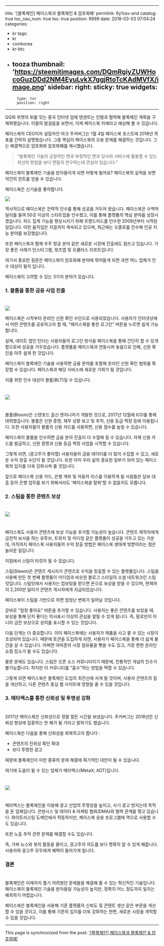 
---
title: '[블록체인]  페이스북과 블록체인 & 암호화폐'
permlink: 6y1ssv-and
catalog: true
toc_nav_num: true
toc: true
position: 9999
date: 2018-03-03 07:04:24
categories:
- kr
tags:
- kr
- coinkorea
- kr-btc
- tooza
thumbnail: 'https://steemitimages.com/DQmRgiyZUWHocoGuzDDd2NM4EyuLvkX7ggjRtoTcKAdMVfX/image.png'
sidebar:
    right:
        sticky: true
widgets:
    -
        type: toc
        position: right
---


QQ와 위챗의 뒤를 잇는 중국 인터넷 업체 텐센트는 인텔과 협력해 블록체인 계획을 구체화했습니다.  이들의 발걸음을 보면서, 이제 페이스북 차례라고 예상해 볼 수 있습니다. 

페이스북의 CEO이자 설립자인 마크 주커버그는 1월 4일 페이스북 포스트에 2018년 목표를 간략히 설명했습니다.  그중 핵심이 페이스북의 오용 문제를 해결하는 것입니다.  그는 해결책으로 암호화와 암호화폐를 제시했습니다.

>"블록체인 기술의 긍정적인 면과 부정적인 면과 당사의 서비스에 활용할 수 있는 최선의 방법을 보다 면밀히 연구하는데 관심이 있습니다."

페이스북이 블록체인 기술을 받아들이게 되면 어떻게 될까요?  페이스북의 실적을 보면 약간의 힌트를 얻을 수 있습니다.

페이스북은 신기술을 좋아합니다.

![](https://steemitimages.com/DQmRgiyZUWHocoGuzDDd2NM4EyuLvkX7ggjRtoTcKAdMVfX/image.png)

역사적으로 페이스북은 전략적 인수를 통해 성공을 거두어 왔습니다.  페이스북은 수백억 달러를 들여 50곳 이상의 스타트업을 인수했고, 이를 통해 플랫폼의 핵심 분야를 성장시켰습니다. 피드 집계 기능을 향상시키기 위해 프렌드피드를 인수한 2009년부터 시작된 일입니다.  이런 움직임은 지끔까지 계속되고 있으며, 최근에는 오즐로를 인수해 인공 지능 분야를 보강했습니다.

또한 페이스북과 함께 우주 항공 분야 같은 새로운 시장에 진출에도 힘쓰고 있습니다.  가장 좋은 사례가 인스타그램, 왓츠앱 및 오큘러스 리프트입니다.

여기서 중요한 질문은 페이스북이 암호화폐 분야에 뛰어들게 되면 과연 어느 업체가 인수 대상이 될지 입니다. 

페이스북이 고려할 수 있는 3가지 분야가 있습니다.

### 1. 블룸을 통한 금융 사업 진출
#
![](https://steemitimages.com/DQmYcNmjhWbotXArz4aTm2Z6uVsuMMAUisbK5Kcyv6rb612/image.png)

페이스북은 시작부터 온라인 신원 확인 수단으로 사용되었습니다.   사용자가 인터넷상에서 어떤 콘텐츠를 공유하고자 할 때, "페이스북을 통한 로그인" 버튼을 누르면 쉽게 가능합니다. 

실제, 데이트 앱인 틴더는 사용자들의 로그인 방식을 페이스북을 통해 간단히 할 수 있게 함으로써 성공을 거두었습니다.  플랫폼을 페이스북과 연동시켜 놓음으로 인해, 신원 확인을 아주 쉽게 한 것입니다. 

페이스북이 블록체인 기술을 사용하면 금융 분야를 포함해 온라인 신원 확인 범위를 확장할 수 있습니다.  페이스북과 해당 서비스에 새로운 기회가 될 것입니다.

이를 위한 인수 대상이 블룸(BLT)일 수 있습니다.
#
![](https://steemitimages.com/DQmPcHQRDk6dHD3u2vUokgrLiLrkutpJMjphgRhCTNzNPN8/image.png)
#
블룸(Bloom)은 스탠포드 출신 엔지니어가 개발한 것으로, 2017년 12월에 ICO를 통해 데뷔했습니다.  블룸은 신원 증명, 채무 상황 보고 및 추적, 신용 등급 책정 등에 이용됩니다.  또한 사용자들이 블룸의 신용 카드를 사용하면, 신용 점수를 높일 수 있습니다. 

페이스북이 블룸을 인수하면 금융 분야 진출이 더 수월해 질 수 있습니다.  자체 신용 카드를 발급하고, 신원 증명과 신용 등급 책정 사업을 시작할 수 있습니다.

그렇게 되면, (광고주가 좋아할) 사용자들의 금융 데이터를 더 많이 수집할 수 있고, 새로운 수익 창출 수단이 될 것입니다.  또한 이미 우리 삶의 중요한 일부가 되어 있는 페이스북의 입지를 더욱 강화시켜 줄 것입니다.

앞으로 페이스북 신용 카드, 은행 계좌 및 자동차 리스를 이용하게 될 사람들은 담보 대출 등의 은행 업무를 보기 위해서라도 '페이스북을 탈퇴'할 수 없을지도 모릅니다.
 
### 2. 스팀을 통한 콘텐츠 보상
#
![](https://steemitimages.com/DQmYfk2q2EZyb5DzQ6XkL8if1txK4HqAFzmHLA2JnKNZfd9/image.png)
#
페이스북도 사용자 콘텐츠에 보상 가능을 추가할 가능성이 높습니다.   콘텐츠 제작자에게 금전적 보사을 하는 유투브, 트위치 및 미디엄 같은 플랫폼이 성공을 거두고 있는 가운데,  아직까지 페이스북 사용자들의 수익 창출 방법은 페이스북 생태계 밖뿐이라는 점은 놀라운 일입니다. 

이점에서 스팀이 타킷이 될 수 있습니다.

스팀(Steem)은 콘텐츠 게시자가 콘텐츠로 수익을 창출할 수 있는 플랫폼입니다.  스팀을 사용해 만든 첫 번째 플랫폼이 미디엄과 비슷한 블로그 스타일의 소셜 네트워크인 스팀잇입니다.  스팀잇에서 사용자는 업보팅을 받으면 돈으로 보상을 받을 수 있으며, 현재까지 2,200만 달러가 콘텐츠 게시자에게 지급되었습니다.

페이스북이 스팀을 기반으로 하면 엄청난 변화가 일어날 것입니다.

곧바로 "엄청 좋아요" 버튼을 추가할 수 있습니다.  사용자는 좋은 콘텐츠를 보았을 때,  보상을 통해 단지 좋다는 의사표시 이상의 관심을 알릴 수 있게 됩니다.  즉, 말로만이 아니라 금전 보상으로 성의를 표시할 수 있는 것입니다.

다음 단계는 더 중요합니다.  이미 페이스북에는 사용자가 제품을 사고 팔 수 있는 시장이 조성되어 있습니다.  때문에 토큰을 도입하게 되면, 사용자가 페이스북을 통해 더 쉽게 물건을 살 수 있습니다.  어쩌면 아마존의 시장 점유율을 뺏을 수도 있고, 가장 편한 온라인 쇼핑 장소가 될 수도 있습니다.

물론 문제도 있습니다.  스팀은 오픈 소스 커뮤니티이기 때문에,  전통적인 개념의 인수가 불가능합니다.  하지만 이 커뮤니티를 "흡수"하는 방법을 택할 수 있습니다.  

그렇게 되면 페이스북은 블록체인 도입의 최전선에 서게 될 것이며, 사용자 콘텐츠의 질을 개선하고, 다른 콘텐츠 중심 웹 사이트에 영향을 줄 수 있을 것입니다.

### 3. 메타엑스를 통한 신뢰성 및 투명성 강화
#
2017년 페이스북은 신뢰성으로 정말 힘든 시간을 보냈습니다.  주커버그는 2018년은 신뢰성 향상에 집중하는 한 해가 될 거라고 말하기도 했습니다.

페이스북은 다음을 통해 신뢰성을 회복하고자 합니다 :

- 콘텐츠의 진위성 확인 확대 
- 보다 투명한 광고

때문에 블록체인이 이런 종류의 문제 해결에 획기적인 대안이 될 수 있습니다.

여기에 도움이 될 수 있는 업체가 메타엑스(MetaX; ADT)입니다.
#
![](https://steemitimages.com/DQme7iBGs7s1QHFEfau5FaJGsz6SHLMfSthiNJjHYJLZSow/image.png)
#
메타엑스는 블록체인을 이용해 광고 산업의 투명성을 높이고, 사기 광고 방지는데 목적을 둔 업체입니다.  콘덴시스 및 데이터 & 마케팅 협회(DMA)와 협력 관계를 맺고 있습니다.  화이트리스팅 도메인에서 작동하지만, 페이스북 응용 프로그램에 역으로 사용할 수도 있습니다.

또한 노출 추적 관련 문제를 해결할 수도 있습니다.

즉, 가짜 뉴스와 봇의 활동을 줄이고, 광고주의 의도를 보다 명확히 알 수 있게 해줍니다.  사용자와 광고주 모두에게 혜택이 돌아가게 됩니다.

### 결론
#
블록체인은 이제까지 풀기 어려웠던 문제들을 해결해 줄 수 있는 혁신적인 기술입니다.  페이스북이 블록체인 기술을 받아들일 가능성이 높지만, 정확히 어느 정도까지 일지는 예측하기 어렵습니다. 

페이스북은 블록체인을 사용해 기존 플랫폼의 신뢰도 및 콘텐트 생산 같은 부문을 개선할 수 있을 것이고, 이를 통해 기존의 입지를 더욱 강화하는 한편, 새로운 시장을 개척할 수 있을 것입니다.

- - -

This page is synchronized from the post: ['[블록체인]  페이스북과 블록체인 & 암호화폐'](https://steemit.com/@pius.pius/6y1ssv-and)
